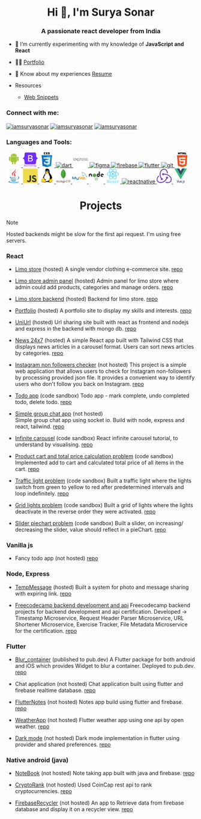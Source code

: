 <h1 align="center">Hi 👋, I'm Surya Sonar</h1>
<h3 align="center">A passionate react developer from India</h3>

- 🌱 I’m currently experimenting with my knowledge of **JavaScript and React**

- 👨‍💻 [Portfolio](https://iamsuryasonar.netlify.app)

- 📄 Know about my experiences [Resume](https://github.com/user-attachments/files/15846335/Surya_Sonar_s_resume_9_0_b.pdf)

- Resources
     - [Web Snippets](https://github.com/iamsuryasonar/webdev-snippet)

<h3 align="left">Connect with me:</h3>
<p align="left">
<a href="https://twitter.com/iamsuryasonar" target="blank"><img align="center" src="https://raw.githubusercontent.com/rahuldkjain/github-profile-readme-generator/master/src/images/icons/Social/twitter.svg" alt="iamsuryasonar" height="30" width="40" /></a>
<a href="https://linkedin.com/in/iamsuryasonar" target="blank"><img align="center" src="https://raw.githubusercontent.com/rahuldkjain/github-profile-readme-generator/master/src/images/icons/Social/linked-in-alt.svg" alt="iamsuryasonar" height="30" width="40" /></a>
<a href="https://instagram.com/iamsuryasonar" target="blank"><img align="center" src="https://raw.githubusercontent.com/rahuldkjain/github-profile-readme-generator/master/src/images/icons/Social/instagram.svg" alt="iamsuryasonar" height="30" width="40" /></a>
</p>

<h3 align="left">Languages and Tools:</h3>
<p align="left"> <a href="https://developer.android.com" target="_blank" rel="noreferrer"> <img src="https://raw.githubusercontent.com/devicons/devicon/master/icons/android/android-original-wordmark.svg" alt="android" width="40" height="40"/> </a> <a href="https://getbootstrap.com" target="_blank" rel="noreferrer"> <img src="https://raw.githubusercontent.com/devicons/devicon/master/icons/bootstrap/bootstrap-plain-wordmark.svg" alt="bootstrap" width="40" height="40"/> </a> <a href="https://www.w3schools.com/css/" target="_blank" rel="noreferrer"> <img src="https://raw.githubusercontent.com/devicons/devicon/master/icons/css3/css3-original-wordmark.svg" alt="css3" width="40" height="40"/> </a> <a href="https://dart.dev" target="_blank" rel="noreferrer"> <img src="https://www.vectorlogo.zone/logos/dartlang/dartlang-icon.svg" alt="dart" width="40" height="40"/> </a> <a href="https://expressjs.com" target="_blank" rel="noreferrer"> <img src="https://raw.githubusercontent.com/devicons/devicon/master/icons/express/express-original-wordmark.svg" alt="express" width="40" height="40"/> </a> <a href="https://www.figma.com/" target="_blank" rel="noreferrer"> <img src="https://www.vectorlogo.zone/logos/figma/figma-icon.svg" alt="figma" width="40" height="40"/> </a> <a href="https://firebase.google.com/" target="_blank" rel="noreferrer"> <img src="https://www.vectorlogo.zone/logos/firebase/firebase-icon.svg" alt="firebase" width="40" height="40"/> </a> <a href="https://flutter.dev" target="_blank" rel="noreferrer"> <img src="https://www.vectorlogo.zone/logos/flutterio/flutterio-icon.svg" alt="flutter" width="40" height="40"/> </a> <a href="https://git-scm.com/" target="_blank" rel="noreferrer"> <img src="https://www.vectorlogo.zone/logos/git-scm/git-scm-icon.svg" alt="git" width="40" height="40"/> </a> <a href="https://www.w3.org/html/" target="_blank" rel="noreferrer"> <img src="https://raw.githubusercontent.com/devicons/devicon/master/icons/html5/html5-original-wordmark.svg" alt="html5" width="40" height="40"/> </a> <a href="https://www.java.com" target="_blank" rel="noreferrer"> <img src="https://raw.githubusercontent.com/devicons/devicon/master/icons/java/java-original.svg" alt="java" width="40" height="40"/> </a> <a href="https://developer.mozilla.org/en-US/docs/Web/JavaScript" target="_blank" rel="noreferrer"> <img src="https://raw.githubusercontent.com/devicons/devicon/master/icons/javascript/javascript-original.svg" alt="javascript" width="40" height="40"/> </a> <a href="https://www.linux.org/" target="_blank" rel="noreferrer"> <img src="https://raw.githubusercontent.com/devicons/devicon/master/icons/linux/linux-original.svg" alt="linux" width="40" height="40"/> </a> <a href="https://www.mongodb.com/" target="_blank" rel="noreferrer"> <img src="https://raw.githubusercontent.com/devicons/devicon/master/icons/mongodb/mongodb-original-wordmark.svg" alt="mongodb" width="40" height="40"/> </a> <a href="https://www.mysql.com/" target="_blank" rel="noreferrer"> <img src="https://raw.githubusercontent.com/devicons/devicon/master/icons/mysql/mysql-original-wordmark.svg" alt="mysql" width="40" height="40"/> </a> <a href="https://nodejs.org" target="_blank" rel="noreferrer"> <img src="https://raw.githubusercontent.com/devicons/devicon/master/icons/nodejs/nodejs-original-wordmark.svg" alt="nodejs" width="40" height="40"/> </a> <a href="https://reactjs.org/" target="_blank" rel="noreferrer"> <img src="https://raw.githubusercontent.com/devicons/devicon/master/icons/react/react-original-wordmark.svg" alt="react" width="40" height="40"/> </a> <a href="https://reactnative.dev/" target="_blank" rel="noreferrer"> <img src="https://reactnative.dev/img/header_logo.svg" alt="reactnative" width="40" height="40"/> </a> <a href="https://redux.js.org" target="_blank" rel="noreferrer"> <img src="https://raw.githubusercontent.com/devicons/devicon/master/icons/redux/redux-original.svg" alt="redux" width="40" height="40"/> </a> <a href="https://vuejs.org/" target="_blank" rel="noreferrer"> <img src="https://raw.githubusercontent.com/devicons/devicon/master/icons/vuejs/vuejs-original-wordmark.svg" alt="vuejs" width="40" height="40"/> </a> </p>





<h1 align="center">Projects</h1>

> [!NOTE]
> Hosted backends might be slow for the first api request. I'm using free servers.

###  React
  - [Limo store](https://limo-store.netlify.app/) (hosted)
    A single vendor clothing e-commerce site.
    [repo](https://github.com/iamsuryasonar/Apparel-store-limo.git)
    
  - [Limo store admin panel](https://admin-limo.netlify.app/) (hosted)
    Admin panel for limo store where admin could add products, categories and manage orders.
    [repo](https://github.com/iamsuryasonar/Apparel-store-limo-admin-panel.git)

  - [Limo store backend](https://github.com/iamsuryasonar/Apparel-store-limo-backend.git) (hosted)
    Backend for limo store.
    [repo](https://github.com/iamsuryasonar/Apparel-store-limo-backend.git)
    
  - [Portfolio](https://iamsuryasonar.netlify.app) (hosted)
    A portfolio site to display my skills and interests.
    [repo](https://github.com/iamsuryasonar/portfolio_with_react_and_tailwind.git)
    
  - [UniUrl](https://uniurl.netlify.app/) (hosted)
    Url sharing site built with react as frontend and nodejs and express in the backend with mongo db.
    [repo](https://github.com/iamsuryasonar/urlshare-react.git)
    
  - [News 24x7](https://news24x7app.netlify.app/) (hosted)
    A simple React app built with Tailwind CSS that displays news articles in a carousel format. Users can sort news articles by categories.
    [repo](https://github.com/iamsuryasonar/news-app.git)
    
  - [Instagram non followers checker](https://github.com/iamsuryasonar/instagram_analytic.git) (not hosted)
    This project is a simple web application that allows users to check for Instagram non-followers by processing provided json file. It provides a convenient way to identify users who don't follow you back on Instagram.
    [repo](https://github.com/iamsuryasonar/instagram_analytic.git)

  - [Todo app](https://codesandbox.io/p/github/iamsuryasonar/todo_app) (code sandbox)
    Todo app - mark complete, undo completed todo, delete todo.
    [repo](https://github.com/iamsuryasonar/todo_app.git)

  - [Simple group chat app](https://github.com/iamsuryasonar/group_chat_app.git) (not hosted)  
    Simple group chat app using socket io. Build with node, express and react, tailwind.
    [repo](https://github.com/iamsuryasonar/group_chat_app.git)
    
  - [Infinite carousel](https://codesandbox.io/p/github/iamsuryasonar/ReactImageCarousel) (code sandbox)
    React infinite carousel tutorial, to understand by visualising.
    [repo](https://github.com/iamsuryasonar/ReactImageCarousalCodeTutorial.git)

  - [Product cart and total price calculation problem](https://codesandbox.io/p/github/iamsuryasonar/product_cart_and_total_price_calculation_problem) (code sandbox)
    Implemented add to cart and calculated total price of all items in the cart.
    [repo](https://github.com/iamsuryasonar/product_cart_and_total_price_calculation_problem.git)

  - [Traffic light problem](https://codesandbox.io/p/github/iamsuryasonar/traffic_light_problem/main) (code sandbox)
    Built a traffic light where the lights switch from green to yellow to red after predetermined intervals and loop indefinitely.
    [repo](https://github.com/iamsuryasonar/traffic_light_problem.git)

  - [Grid lights problem](https://codesandbox.io/p/github/iamsuryasonar/grid_lights_problem) (code sandbox)
    Built a grid of lights where the lights deactivate in the reverse order they were activated.
    [repo](https://github.com/iamsuryasonar/grid_lights_problem.git)
    
  - [Slider piechart problem](https://codesandbox.io/p/github/iamsuryasonar/slider_piechart_problem) (code sandbox)
    Built a slider, on increasing/ decreasing the slider, value should reflect in a pieChart.
    [repo](https://github.com/iamsuryasonar/slider_piechart_problem.git)

###  Vanilla js

  - Fancy todo app (not hosted)
    [repo](https://github.com/iamsuryasonar/fancy_todo.git)

###  Node, Express

  - [TempMessage](https://tempmessage-service.onrender.com/) (hosted)
    Built a system for photo and message sharing with expiring link.
    [repo](https://github.com/iamsuryasonar/tempmessage.git)
    
  - [Freecodecamp backend development and api](https://www.freecodecamp.org/certification/fccb65312fd-c2da-4f1b-8444-9e6288ad2bf3/back-end-development-and-apis)
    Freecodecamp backend projects for backend development and api certification. Developed -> Timestamp Microservice, Request Header Parser Microservice, URL Shortener Microservice, Exercise Tracker, File Metadata Microservice for the certification.
    [repo](https://github.com/iamsuryasonar/freecodecamp_backend_development_and_api.git)

###  Flutter

  - [Blur_container](https://pub.dev/packages/blur_container) (published to pub.dev)
    A Flutter package for both android and iOS which provides Widget to blur a container. Deployed to pub.dev.
    [repo](https://github.com/iamsuryasonar/blur_container.git)

  - Chat application (not hosted)
    Chat application built using flutter and firebase realtime database.
    [repo](https://github.com/iamsuryasonar/messengerapp)

  - [FlutterNotes](https://github.com/iamsuryasonar/flutterNotes) (not hosted)
    Notes app build using flutter and firebase.
    [repo](https://github.com/iamsuryasonar/flutterNotes.git)

  - [WeatherApp](https://github.com/iamsuryasonar/weatherApp) (not hosted)
    Flutter weather app using one api by open weather.
    [repo](https://github.com/iamsuryasonar/weatherApp.git)
    
  - [Dark mode](https://github.com/iamsuryasonar/dark-mode) (not hosted)
    Dark mode implementation in flutter using provider and shared preferences.
    [repo](https://github.com/iamsuryasonar/dark-mode.git)
    
###  Native android (java)

  - [NoteBook](https://github.com/iamsuryasonar/NoteBook) (not hosted)
    Note taking app built with java and firebase.
    [repo](https://github.com/iamsuryasonar/NoteBook.git)
  
  - [CryptoRank](https://github.com/iamsuryasonar/CryptoRank) (not hosted)
    Used CoinCap rest api to rank cryptocurrencies.
    [repo](https://github.com/iamsuryasonar/CryptoRank.git)

  - [FirebaseRecycler](https://github.com/iamsuryasonar/FirebaseRecycler) (not hosted)
    An app to Retrieve data from firebase database and display it on a recycler view.
    [repo](https://github.com/iamsuryasonar/FirebaseRecycler.git)

